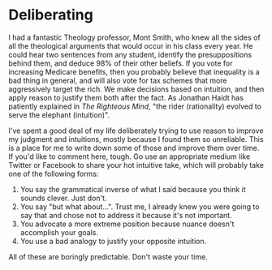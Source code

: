 # Deliberating

I had a fantastic Theology professor, Mont Smith, who knew all the sides of all the theological arguments that would occur in his class every year. He could hear two sentences from any student, identify the presuppositions behind them, and deduce 98% of their other beliefs. If you vote for increasing Medicare benefits, then you probably believe that inequality is a bad thing in general, and will also vote for tax schemes that more aggressively target the rich. We make decisions based on intuition, and then apply reason to justify them both after the fact. As Jonathan Haidt has patiently explained in _The Righteous Mind_, "the rider (rationality) evolved to serve the elephant (intuition)".

I've spent a good deal of my life deliberately trying to use reason to improve my judgment and intuitions, mostly because I found them so unreliable. This is a place for me to write down some of those and improve them over time. If you'd like to comment here, tough. Go use an appropriate medium like Twitter or Facebook to share your hot intuitive take, which will probably take one of the following forms:

1. You say the grammatical inverse of what I said because you think it sounds clever. Just don't.
2. You say "but what about...". Trust me, I already knew you were going to say that and chose not to address it because it's not important.
3. You advocate a more extreme position because nuance doesn't accomplish your goals.
4. You use a bad analogy to justify your opposite intuition.

All of these are boringly predictable. Don't waste your time.
